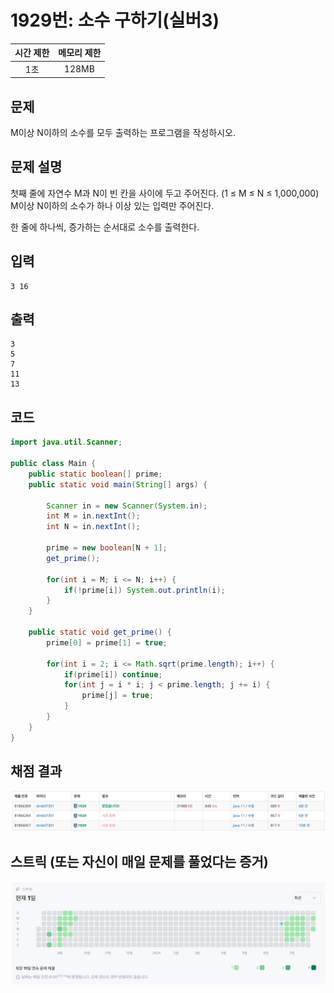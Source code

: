 # 1929번: 소수 구하기(실버3)
|시간 제한|메모리 제한|
|:--:|:--:|
|1초|128MB|

## 문제
M이상 N이하의 소수를 모두 출력하는 프로그램을 작성하시오.


## 문제 설명
첫째 줄에 자연수 M과 N이 빈 칸을 사이에 두고 주어진다. (1 ≤ M ≤ N ≤ 1,000,000) M이상 N이하의 소수가 하나 이상 있는 입력만 주어진다.

한 줄에 하나씩, 증가하는 순서대로 소수를 출력한다.
## 입력
```
3 16
```

## 출력
```
3
5
7
11
13
```
## 코드
```java
import java.util.Scanner;

public class Main {
    public static boolean[] prime;
    public static void main(String[] args) {

        Scanner in = new Scanner(System.in);
        int M = in.nextInt();
        int N = in.nextInt();

        prime = new boolean[N + 1];
        get_prime();

        for(int i = M; i <= N; i++) {
            if(!prime[i]) System.out.println(i);
        }
    }

    public static void get_prime() {
        prime[0] = prime[1] = true;

        for(int i = 2; i <= Math.sqrt(prime.length); i++) {
            if(prime[i]) continue;
            for(int j = i * i; j < prime.length; j += i) {
                prime[j] = true;
            }
        }
    }
}
```

## 채점 결과
![img.png](img.png)

## 스트릭 (또는 자신이 매일 문제를 풀었다는 증거)
![img_1.png](img_1.png)